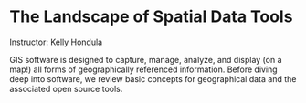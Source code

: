---
---

# The Landscape of Spatial Data Tools

Instructor: Kelly Hondula

GIS software is designed to capture, manage, analyze, and display (on a map!) all forms of geographically referenced information. Before diving deep into software, we review basic concepts for geographical data and the associated open source tools.
